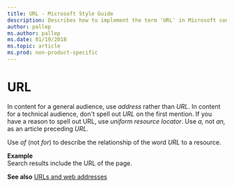 ```yaml
---
title: URL - Microsoft Style Guide
description: Describes how to implement the term 'URL' in Microsoft content and provides an example of using 'URL' in content.
author: pallep
ms.author: pallep
ms.date: 01/19/2018
ms.topic: article
ms.prod: non-product-specific
---
```


# URL

In content for a general audience, use *address* rather than *URL*. In content for a technical audience, don't spell out *URL* on the first mention. If you have a reason to spell out URL, use *uniform* *resource locator*. Use *a,* not *an,* as an article preceding *URL*.

Use *of* (not *for*) to describe the relationship of the word *URL* to a resource. 

**Example**  
Search results include the URL of the page. 

**See also** [URLs and web addresses](~/urls-web-addresses.md)
